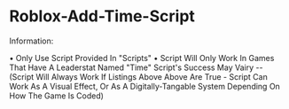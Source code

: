 # Roblox-Add-Time-Script

Information:

• Only Use Script Provided In "Scripts"
• Script Will Only Work In Games That Have A Leaderstat Named "Time"
Script's Success May Vairy -- (Script Will Always Work If Listings Above Above Are True - Script Can Work As A Visual Effect, Or As A Digitally-Tangable System Depending On How The Game Is Coded)
